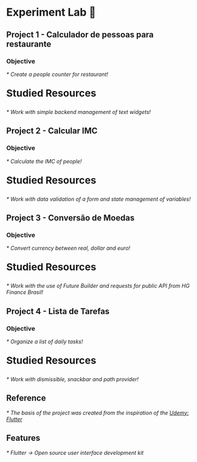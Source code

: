 # Experiment Lab 🧪
## Project 1 - Calculador de pessoas para restaurante
### Objective
<p style="font-size:14px;"><i> * Create a people counter for restaurant! </i></p>
<p style="font-size:26px;"><b> Studied Resources </b></p>
<p style="font-size:14px;"><i> * Work with simple backend management of text widgets! </i></p>

## Project 2 - Calcular IMC
### Objective
<p style="font-size:14px;"><i> * Calculate the IMC of people! </i></p>
<p style="font-size:26px;"><b> Studied Resources </b></p>
<p style="font-size:14px;"><i> * Work with data validation of a form and state management of variables!</i></p>

## Project 3 - Conversão de Moedas
### Objective
<p style="font-size:14px;"><i> * Convert currency between real, dollar and euro! </i></p>
<p style="font-size:26px;"><b> Studied Resources </b></p>
<p style="font-size:14px;"><i> * Work with the use of Future Builder and requests for public API from HG Finance Brasil!</i></p>

## Project 4 - Lista de Tarefas
### Objective
<p style="font-size:14px;"><i> * Organize a list of daily tasks! </i></p>
<p style="font-size:26px;"><b> Studied Resources </b></p>
<p style="font-size:14px;"><i> * Work with dismissible, snackbar and path provider!</i></p>

## Reference
<p style="font-size:14px;"><i> * The basis of the project was created from the inspiration of the <a href="https://www.udemy.com/course/curso-completo-flutter-app-android-ios/learn/lecture/11093192?start=1#questions">Udemy: Flutter</a></i></p>

## Features
<p style="font-size:14px;"><i> * Flutter -> 
Open source user interface development kit</i></p>
